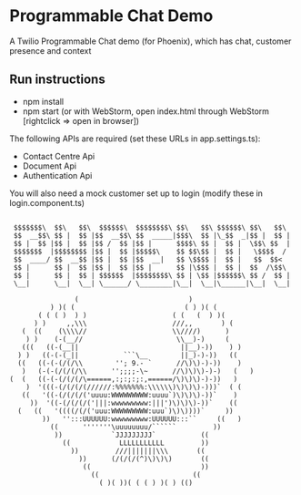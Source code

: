 # Programmable Chat Demo
A Twilio Programmable Chat demo (for Phoenix), which has chat, customer presence and context

## Run instructions
- npm install
- npm start (or with WebStorm, open index.html through WebStorm [rightclick => open in browser])

The following APIs are required (set these URLs in app.settings.ts): 
- Contact Centre Api
- Document Api
- Authentication Api

You will also need a mock customer set up to login (modify these in login.component.ts)

```Phoenix-fuck-yeah

 $$$$$$$\  $$\   $$\  $$$$$$\  $$$$$$$$\ $$\   $$\ $$$$$$\ $$\   $$\ 		
 $$  __$$\ $$ |  $$ |$$  __$$\ $$  _____|$$$\  $$ |\_$$  _|$$ |  $$ |		
 $$ |  $$ |$$ |  $$ |$$ /  $$ |$$ |      $$$$\ $$ |  $$ |  \$$\ $$  |		
 $$$$$$$  |$$$$$$$$ |$$ |  $$ |$$$$$\    $$ $$\$$ |  $$ |   \$$$$  / 		
 $$  ____/ $$  __$$ |$$ |  $$ |$$  __|   $$ \$$$$ |  $$ |   $$  $$<  		
 $$ |      $$ |  $$ |$$ |  $$ |$$ |      $$ |\$$$ |  $$ |  $$  /\$$\ 		
 $$ |      $$ |  $$ | $$$$$$  |$$$$$$$$\ $$ | \$$ |$$$$$$\ $$ /  $$ |		
 \__|      \__|  \__| \______/ \________|\__|  \__|\______|\__|  \__|

                (                           )
          ) )( (                           ( ) )( (
       ( ( ( )  ) )                     ( (   (  ) )(
      ) )     ,,\\\                     ///,,       ) (
   (  ((    (\\\\//                     \\////)      )
    ) )    (-(__//                       \\__)-)     (
   (((   ((-(__||                         ||__)-))    ) )
  ) )   ((-(-(_||           ```\__        ||_)-)-))   ((
  ((   ((-(-(/(/\\        ''; 9.- `      //\)\)-)-))    )
   )   (-(-(/(/(/\\      '';;;;-\~      //\)\)\)-)-)   (   )
(  (   ((-(-(/(/(/\======,:;:;:;:,======/\)\)\)-)-))   )
    )  '(((-(/(/(/(//////:%%%%%%%:\\\\\\)\)\)\)-)))`  ( (
   ((   '((-(/(/(/('uuuu:WWWWWWWWW:uuuu`)\)\)\)-))`    )
     ))  '((-(/(/(/('|||:wwwwwwwww:|||')\)\)\)-))`    ((
  (   ((   '((((/(/('uuu:WWWWWWWWW:uuu`)\)\))))`     ))
        ))   '':::UUUUUU:wwwwwwwww:UUUUUU:::``     ((   )
          ((      '''''''\uuuuuuuu/``````         ))
           ))            `JJJJJJJJJ`           ((
             ((            LLLLLLLLLLL         ))
               ))         ///|||||||\\\       ((
                 ))      (/(/(/(^)\)\)\)       ((
                  ((                           ))
                    ((                       ((
                      ( )( ))( ( ( ) )( ) (()
